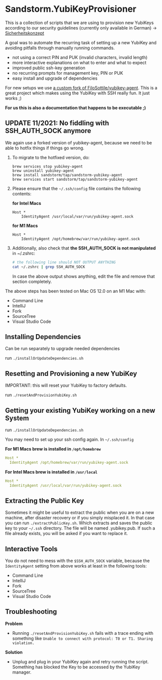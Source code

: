 # Sandstorm.YubiKeyProvisioner

This is a collection of scripts that we are using to provision new YubiKeys according
to our security guidelines (currently only available in German) -> [Sicherheitskonzept](https://sandstorm.de/de/datenschutz-und-datensicherheit/sicherheitskonzept.html)

A goal was to automate the recurring task of setting up a new YubiKey and avoiding pitfalls
through manually running commands.

* not using a correct PIN and PUK (invalid characters, invalid length)
* more interactive explanations on what to enter and what to expect
* improved public ssh-key generation
* no recurring prompts for management key, PIN or PUK
* easy install and upgrade of dependencies

For new setups we use [a custom fork of FiloSottile/yubikey-agent](https://github.com/sandstorm/yubikey-agent).
This is a great project which makes using the YubiKey with SSH really fun. It just works ;)

**For us this is also a documentation that happens to be executable ;)**


## UPDATE 11/2021: No fiddling with SSH_AUTH_SOCK anymore

We again use a forked version of yubikey-agent, because we need to be able to hotfix things if things go wrong.

1. To migrate to the hotfixed version, do:

    ```
    brew services stop yubikey-agent
    brew uninstall yubikey-agent
    brew install sandstorm/tap/sandstorm-yubikey-agent
    brew services start sandstorm/tap/sandstorm-yubikey-agent
    ```


2. Please ensure that the `~/.ssh/config` file contains the following contents:

    **for Intel Macs**

    ```
    Host *
        IdentityAgent /usr/local/var/run/yubikey-agent.sock
    ```

    **for M1 Macs**

    ```
    Host *
        IdentityAgent /opt/homebrew/var/run/yubikey-agent.sock
    ```

3. Additionally, also check that **the SSH_AUTH_SOCK is not manipulated** in ~/.zshrc:

    ```bash
    # the following line should NOT OUTPUT ANYTHING
    cat ~/.zshrc | grep SSH_AUTH_SOCK
    ```

    In case the above output shows anything, edit the file and remove that
    section completely.


The above steps has been tested on Mac OS 12.0 on an M1 Mac with:

- Command Line
- IntelliJ
- Fork
- SourceTree
- Visual Studio Code

## Installing Dependencies

Can be run separately to upgrade needed dependencies  

run `./installOrUpdateDependencies.sh`

## Resetting and Provisioning a new YubiKey

IMPORTANT: this will reset your YubiKey to factory defaults.

run `./resetAndProvisionYubiKey.sh`

## Getting your existing YubiKey working on a new System

run `./installOrUpdateDependencies.sh`

You may need to set up your ssh config again. In `~/.ssh/config`

**For M1 Macs brew is installed in `/opt/homebrew`**

```yaml
Host *
  IdentityAgent /opt/homebrew/var/run/yubikey-agent.sock 
```

**For Intel Macs brew is installed in `/usr/local`**

```yaml
Host *
  IdentityAgent /usr/local/var/run/yubikey-agent.sock 
```

## Extracting the Public Key

Sometimes it might be useful to extract the public when you are on a new machine, after disaster recovery or if you
simply misplaced it.
In that case you can run `./extractPublicKey.sh`. Which extracts and saves the public key to your `~/.ssh` directory.
The file will be named <yourUserName>.yubikey.pub. If such a file already exists, you will be asked if you want to
replace it.


## Interactive Tools

You do not need to mess with the `$SSH_AUTH_SOCK` variable, because the `IdentityAgent` setting from above
works at least in the following tools:

- Command Line
- IntelliJ
- Fork
- SourceTree
- Visual Studio Code

## Troubleshooting

**Problem**

* Running `./resetAndProvisionYubiKey.sh` fails with a trace ending with something like `Unable to connect with protocol: T0 or T1. Sharing violation.`

**Solution**

* Unplug and plug in your YubiKey again and retry running the script. Something has blocked the Key to be accessed by the YubiKey manager.